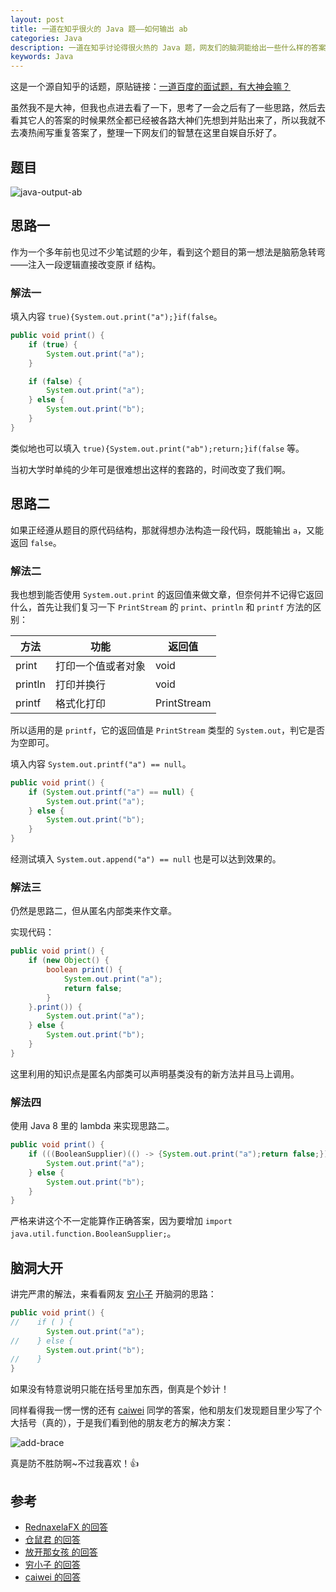 ```yaml
---
layout: post
title: 一道在知乎很火的 Java 题——如何输出 ab
categories: Java
description: 一道在知乎讨论得很火热的 Java 题，网友们的脑洞能给出一些什么样的答案呢？
keywords: Java
---
```


这是一个源自知乎的话题，原贴链接：[一道百度的面试题，有大神会嘛？](https://www.zhihu.com/question/50801791)

虽然我不是大神，但我也点进去看了一下，思考了一会之后有了一些思路，然后去看其它人的答案的时候果然全都已经被各路大神们先想到并贴出来了，所以我就不去凑热闹写重复答案了，整理一下网友们的智慧在这里自娱自乐好了。
<!--more-->
## 题目

![java-output-ab](/images/posts/java/output-ab.jpg)

## 思路一

作为一个多年前也见过不少笔试题的少年，看到这个题目的第一想法是脑筋急转弯——注入一段逻辑直接改变原 if 结构。

### 解法一

填入内容 `true){System.out.print("a");}if(false`。

```java
public void print() {
    if (true) {
        System.out.print("a");
    }

    if (false) {
        System.out.print("a");
    } else {
        System.out.print("b");
    }
}
```

类似地也可以填入 `true){System.out.print("ab");return;}if(false` 等。

当初大学时单纯的少年可是很难想出这样的套路的，时间改变了我们啊。

## 思路二

如果正经遵从题目的原代码结构，那就得想办法构造一段代码，既能输出 `a`，又能返回 `false`。

### 解法二

我也想到能否使用 `System.out.print` 的返回值来做文章，但奈何并不记得它返回什么，首先让我们复习一下 `PrintStream` 的 `print`、`println` 和 `printf` 方法的区别：

| 方法    | 功能               | 返回值      |
|---------|--------------------|-------------|
| print   | 打印一个值或者对象 | void        |
| println | 打印并换行         | void        |
| printf  | 格式化打印         | PrintStream |

所以适用的是 `printf`，它的返回值是 `PrintStream` 类型的 `System.out`，判它是否为空即可。

填入内容 `System.out.printf("a") == null`。

```java
public void print() {
    if (System.out.printf("a") == null) {
        System.out.print("a");
    } else {
        System.out.print("b");
    }
}
```

经测试填入 `System.out.append("a") == null` 也是可以达到效果的。

### 解法三

仍然是思路二，但从匿名内部类来作文章。

实现代码：

```java
public void print() {
    if (new Object() {
        boolean print() {
            System.out.print("a");
            return false;
        }
    }.print()) {
        System.out.print("a");
    } else {
        System.out.print("b");
    }
}
```

这里利用的知识点是匿名内部类可以声明基类没有的新方法并且马上调用。

### 解法四

使用 Java 8 里的 lambda 来实现思路二。

```java
public void print() {
    if (((BooleanSupplier)(() -> {System.out.print("a");return false;})).getAsBoolean()) {
        System.out.print("a");
    } else {
        System.out.print("b");
    }
}
```

严格来讲这个不一定能算作正确答案，因为要增加 `import java.util.function.BooleanSupplier;`。

## 脑洞大开

讲完严肃的解法，来看看网友 [穷小子](https://www.zhihu.com/people/qiong-xiao-zi-158) 开脑洞的思路：

```java
public void print() {
//    if ( ) {
        System.out.print("a");
//    } else {
        System.out.print("b");
//    }
}
```

如果没有特意说明只能在括号里加东西，倒真是个妙计！

同样看得我一愣一愣的还有 [caiwei](https://www.zhihu.com/people/caiwei710) 同学的答案，他和朋友们发现题目里少写了个大括号（真的），于是我们看到他的朋友老方的解决方案：

![add-brace](/images/posts/java/add-brace.jpg)

真是防不胜防啊~不过我喜欢！:+1:

## 参考

* [RednaxelaFX 的回答](https://www.zhihu.com/question/50801791/answer/122781965)
* [仓鼠君 的回答](https://www.zhihu.com/question/50801791/answer/122773831)
* [放开那女孩 的回答](https://www.zhihu.com/question/50801791/answer/122769426)
* [穷小子 的回答](https://www.zhihu.com/question/50801791/answer/122863062)
* [caiwei 的回答](https://www.zhihu.com/question/50801791/answer/122795854)
